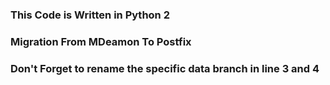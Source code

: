 ### This Code is Written in Python 2

### Migration From MDeamon To Postfix
### Don't Forget to rename the specific data branch in line 3 and 4
